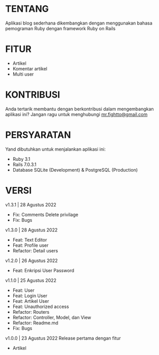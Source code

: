 # TENTANG
Aplikasi blog sederhana dikembangkan dengan menggunakan bahasa pemograman Ruby dengan framework Ruby on Rails 

# FITUR
* Artikel
* Komentar artikel
* Multi user

# KONTRIBUSI
Anda tertarik membantu dengan berkontribusi dalam mengembangkan aplikasi ini? Jangan ragu untuk menghubungi mr.fightto@gmail.com

# PERSYARATAN
Yand dibutuhkan untuk menjalankan aplikasi ini:
* Ruby 3.1
* Rails 7.0.3.1
* Database SQLite (Development) & PostgreSQL (Production)

# VERSI
v1.3.1 | 28 Agustus 2022
- Fix: Comments Delete privilage
- Fix: Bugs

v1.3.0 | 28 Agustus 2022
- Feat: Text Editor
- Feat: Profile user
- Refactor: Detail users

v1.2.0 | 26 Agustus 2022
- Feat: Enkripsi User Password

v1.1.0 | 25 Agustus 2022
- Feat: User
- Feat: Login User
- Feat: Artikel User
- Feat: Unauthorized access
- Refactor: Routers
- Refactor: Controller, Model, dan View
- Refactor: Readme.md
- Fix: Bugs

v1.0.0 | 23 Agustus 2022
Release pertama dengan fitur
- Artikel